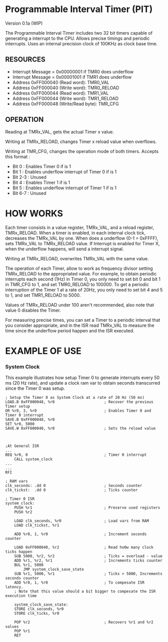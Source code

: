 Programmable Interval Timer (PIT)
================================
Version 0.1a (WIP) 

The Programmable Interval Timer includes two 32 bit timers capable of generating
a interrupt to the CPU. Allows precise timings and periodic interrupts.
Uses an internal precision clock of 100KHz as clock base time.

RESOURCES
---------

- Interrupt Message = 0x00000001 if TMR0 does underflow
- Interrupt Message = 0x00001001 if TMR1 does underflow
- Address 0xFF000040 (Read word): TMR0_VAL
- Address 0xFF000040 (Write word): TMR0_RELOAD
- Address 0xFF000044 (Read word): TMR1_VAL
- Address 0xFF000044 (Write word): TMR1_RELOAD
- Address 0xFF000048 (Write/Read byte): TMR_CFG


OPERATION
---------

Reading at TMRx_VAL, gets the actual Timer x value.

Writing at TMRx_RELOAD, changes Timer x reload value when overflows.

Writing at TMR_CFG, changes the operation mode of both timers. Accepts this
format :

- Bit 0 : Enables Timer 0 if is 1   
- Bit 1 : Enables underflow interrupt of Timer 0 if is 1    
- Bit 2-3 : Unused
- Bit 4 : Enables Timer 1 if is 1   
- Bit 5 : Enables underflow interrupt of Timer 1 if is 1    
- Bit 6-7 : Unused


HOW WORKS
=========

Each timer consists in a value register, TMRx_VAL, and a reload register,
TMRx_RELOAD. When a timer is enabled, in each internal clock tick, decreases the
TMRx_VAL by one. When does a underflow (0-1 = 0xFFFF), sets TMRx_VAL to
TMRx_RELOAD value. If Interrupt is enabled for Timer X, when the underflow
happens, will send a interrupt signal.

Writing at TMRx_RELOAD, overwrites TMRx_VAL with the same value.

The operation of each Timer, allow to work as frequency divisor setting
TMRx_RELOAD to the appropriated value. For example, to obtain periodic interrupts
each second (1Hz) in Timer 0, you only need to set bit 0 and bit 1 in TMR_CFG
to 1, and set TMR0_RELOAD to 100000. To get a periodic interruption of the Timer
1 at a rate of 20Hz, you only need to set bit 4 and 5 to 1, and set TMR1_RELOAD
to 5000.

Values of TMRx_RELOAD under 100 aren't recommended, also note that value 0
disables the Timer.

For measuring precise times, you can set a Timer to a periodic interval that you
consider appropriate, and in the ISR read TMRx_VAL to measure the time since the
underflow period happen and the ISR executed.

EXAMPLE OF USE
==============

### System Clock
This example illustrates how setup Timer 0 to generate interrupts every 50 ms (20
Hz rate), and update a clock ram var to obtain seconds transcurred since the
Timer 0 was setup.


    ; Setup the Timer 0 as System Clock at a rate of 20 Hz (50 ms)
    LOAD.B 0xFF000048, %r0                      ; Recover the previous Timer setup
    OR %r0, 3, %r0                              ; Enables Timer 0 and Timer 0 interrupt
    SAVE.B 0xFF000048, %r0
    SET %r0, 5000
    SAVE.W 0xFF000040, %r0                      ; Sets the reload value



    ;At General ISR
    ...
    BEQ %r0, 0                                  ; Timer 0 interrupt
        CALL system_clock
    ...
    ...
    RFI

    ; RAM vars
    clk_seconds: .dd 0                          ; Seconds counter
    clk_tickst:  .dd 0                          ; Ticks counter

    ; Timer 0 ISR
    system_clock:
        PUSH %r1                                ; Preserve used registers
        PUSH %r2

        LOAD clk_seconds, %r0                   ; Load vars from RAM
        LOAD clk_tickst, %r1
        
        ADD %r0, 1, %r0                         ; Increment seconds counter

        LOAD 0xFF000040, %r2                    ; Read ho0w many clock ticks happen
        SUB 5000, %r2, %r2                      ; Ticks = overload - value
        ADD %r1, %r2, %r1                       ; Increments ticks counter
        BUL %r1, 5000                           
            JMP system_clock_save_state
        SUB %r1, 5000, %r1                      ; Ticks > 5000, Increments seconds counter
        ADD %r0, 1, %r0                         ; To compesate ISR latency. 
        ; Note that this value should a bit bigger to compesate the ISR execution time
        
        system_clock_save_state:
        STORE clk_seconds, %r0
        STORE clk_ticks, %r0

        POP %r2                                 ; Recovers %r1 and %r2 values
        POP %r1
        RET

